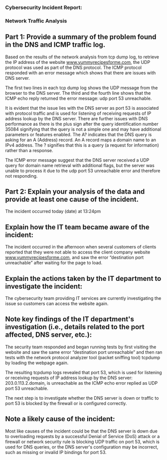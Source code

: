 ### Cybersecurity Incident Report:

### Network Traffic Analysis

## Part 1: Provide a summary of the problem found in the DNS and ICMP traffic log.

Based on the results of the network analysis from tcp dump log, to retrieve the IP address of the website www.yummyrecipesforme.com, the UDP protocol was used as part of the DNS protocol. The ICMP protocol responded with an error message which shows that there are issues with DNS server.

The first two lines in each tcp dump log shows the UDP message from the browser to the DNS server. The third and the fourth line shows that the ICMP echo reply returned the error message: udp port 53 unreachable.

It is evident that the issue lies with the DNS server as port 53 is associated with protocol traffic and is used for listening of receiving requests of IP address lookup by the DNS server. There are further issues with DNS performance as there is the plus sign after the query identification number 35084 signifying that the query is not a simple one and may have additional parameters or features enabled.
The A? indicates that the DNS query is asking for an A (Address) record. An A record maps a domain name to an IPv4 address. The ? signifies that this is a query (a request for information) rather than a response.

The ICMP error message suggest that the DNS server received a UDP query for domain name retrieval with additional flags, but the server was unable to process it due to the udp port 53 unreachable error and therefore not responding.

<!--The most likely issue is: the UDP message requesting an IP address for the domain "www.yummyrecipesforme.com" did not go through to the DNS server because no service was listening on the receiving DNS port. This may indicate a problem with the web server or the firewall configuration. It is a possible indication of a DDOS attack that has overwhelmed the server with requests making the port busy and unable to listen to other requests.-->

## Part 2: Explain your analysis of the data and provide at least one cause of the incident.

The incident occurred today (date) at 13:24pm

## Explain how the IT team became aware of the incident:

The incident occurred in the afternoon when several customers of clients reported that they were not able to access the client company website www.yummyrecipesforme.com, and saw the error “destination port unreachable” after waiting for the page to load.

## Explain the actions taken by the IT department to investigate the incident:

The cybersecurity team providing IT services are currently investigating the issue so customers can access the website again.

## Note key findings of the IT department's investigation (i.e., details related to the port affected, DNS server, etc.):

The security team responded and began running tests by first visiting the website and saw the same error “destination port unreachable” and then ran tests with the network protocol analyzer tool (packet sniffing tool) tcpdump by loading the webpage again.

The resulting tcpdump logs revealed that port 53, which is used for listening or receiving requests of IP address lookup by the DNS server: 203.0.113.2.domain, is unreachable as the ICMP echo error replied as UDP port 53 unreachable.

The next step is to investigate whether the DNS server is down or traffic to port 53 is blocked by the firewall or is configured correctly.

## Note a likely cause of the incident:

Most like causes of the incident could be that the DNS server is down due to overloading requests by a successful Denial of Service (DoS) attack or a firewall or network security rule is blocking UDP traffic on port 53, which is used for DNS queries, or the DNS server's configuration may be incorrect, such as missing or invalid IP bindings for port 53.
